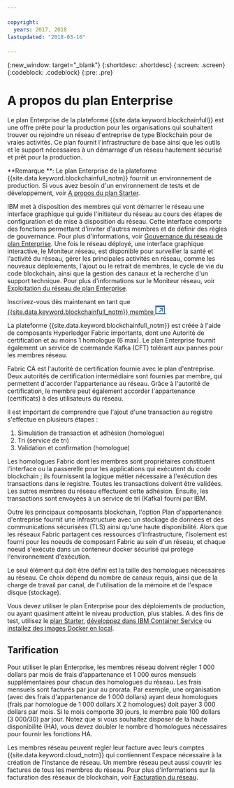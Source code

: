 ```yaml
---

copyright:
  years: 2017, 2018
lastupdated: "2018-03-16"

---
```


{:new_window: target="_blank"}
{:shortdesc: .shortdesc}
{:screen: .screen}
{:codeblock: .codeblock}
{:pre: .pre}

# A propos du plan Enterprise

Le plan Enterprise de la plateforme {{site.data.keyword.blockchainfull}} est une offre prête pour la production pour les organisations qui souhaitent trouver ou rejoindre un réseau d'entreprise de type Blockchain pour de vraies activités. Ce plan fournit l'infrastructure de base ainsi que les outils et le support nécessaires à un démarrage d'un réseau hautement sécurisé et prêt pour la production. 

**Remarque **: Le plan Enterprise de la plateforme {{site.data.keyword.blockchainfull_notm}} fournit un environnement de production. Si vous avez besoin d'un environnement de tests et de développement, voir [A propos du plan Starter](starter_plan.html).

IBM met à disposition des membres qui vont démarrer le réseau une interface graphique qui guide l'initiateur du réseau au cours des étapes de configuration et de mise à disposition du réseau. Cette interface comporte des fonctions permettant d'inviter d'autres membres et de définir des règles de gouvernance. Pour plus d'informations, voir [Gouvernance du réseau de plan Enterprise](get_start.html). Une fois le réseau déployé, une interface graphique interactive, le Moniteur réseau, est disponible pour surveiller la santé et l'activité du réseau, gérer les principales activités en réseau, comme les nouveaux déploiements, l'ajout ou le retrait de membres, le cycle de vie du code blockchain, ainsi que la gestion des canaux et la recherche d'un support technique. Pour plus d'informations sur le Moniteur réseau, voir [Exploitation du réseau de plan Enterprise](v10_dashboard.html).

Inscrivez-vous dès maintenant en tant que [{{site.data.keyword.blockchainfull_notm}} membre ![Icône de lien externe](images/external_link.svg "Icône de lien externe")](https://console.bluemix.net/catalog/services/blockchain?env_id=ibm:yp:us-south&taxonomyNavigation=apps).

La plateforme {{site.data.keyword.blockchainfull_notm}} est créée à l'aide de composants Hyperledger Fabric importants, dont une Autorité de certification et au moins 1 homologue (6 max).  Le plan Enterprise fournit également un service de commande Kafka (CFT) tolérant aux pannes pour les membres réseau.

Fabric CA est l'autorité de certification fournie avec le plan d'entreprise. Deux autorités de certification intermédiaire sont fournies par membre, qui permettent d'accorder l'appartenance au réseau. Grâce à l'autorité de certification, le membre peut également accorder l'appartenance (certificats) à des utilisateurs du réseau.

Il est important de comprendre que l'ajout d'une transaction au registre s'effectue en plusieurs étapes :  
1. Simulation de transaction et adhésion (homologue)
2. Tri (service de tri)
3. Validation et confirmation (homologue)

Les homologues Fabric dont les membres sont propriétaires constituent l'interface ou la passerelle pour les applications qui exécutent du code blockchain ; ils fournissent la logique métier nécessaire à l'exécution des transactions dans le registre.  Toutes les transactions doivent être validées. Les autres membres du réseau effectuent cette adhésion. Ensuite, les transactions sont envoyées à un service de tri (Kafka) fourni par IBM.

Outre les principaux composants blockchain, l'option Plan d'appartenance d'entreprise
fournit une infrastructure avec un stockage de données et des communications sécurisées (TLS) ainsi qu'une haute disponibilité.  Alors que les réseaux Fabric partagent ces ressources d'infrastructure, l'isolement est fourni pour les noeuds de composant Fabric au sein d'un réseau, et chaque noeud s'exécute dans un conteneur docker sécurisé qui protège l'environnement d'exécution.

Le seul élément qui doit être défini est la taille des homologues nécessaires au réseau. Ce choix dépend du nombre de canaux requis, ainsi que de la charge de travail par canal, de l'utilisation de la mémoire et de l'espace disque (stockage).

Vous devez utiliser le plan Enterprise pour des déploiements de production, ou ayant quasiment atteint le niveau production, plus stables. A des fins de test, utilisez le [plan Starter](starter_plan.html), [développez dans IBM Container Service](https://ibm-blockchain.github.io/) ou [installez des images Docker en local](http://hyperledger-fabric.readthedocs.io/en/latest/build_network.html).

<!--- The Enterprise plan provides the ordering service and CA. The membership fee is $1,000, and a per peer fee of $1,000 that is associated with the network. If you want to have high availability (HA), you must purchase an additional peer to provide the HA capabilities. For example, one organization (associated membership fee of $1,000) of two peers ($1,000 X 2 peers) with HA ($1,000 X 2 HA peers) requires a monthly charge of $5,000.  --->

## Tarification  
Pour utiliser le plan Enterprise, les membres réseau doivent régler 1 000 dollars par mois de frais d'appartenance et 1 000 euros mensuels supplémentaires pour chacun des homologues du réseau. Les frais mensuels sont facturés par jour au prorata.  Par exemple, une organisation (avec des frais d'appartenance de 1 000 dollars) ayant deux homologues (frais par homologue de 1 000 dollars X 2 homologues) doit payer 3 000 dollars par mois. Si le mois comporte 30 jours, le membre paie 100 dollars (3 000/30) par jour. Notez que si vous souhaitez disposer de la haute disponibilité (HA), vous devez doubler le nombre d'homologues nécessaires pour fournir les fonctions HA. 

Les membres réseau peuvent régler leur facture avec leurs comptes {{site.data.keyword.cloud_notm}} qui contiennent l'espace nécessaire à la création de l'instance de réseau. Un membre réseau peut aussi couvrir les factures de tous les membres du réseau. Pour plus d'informations sur la facturation des réseaux de blockchain, voir [Facturation du réseau](howto/pay_for_the_network.html).
